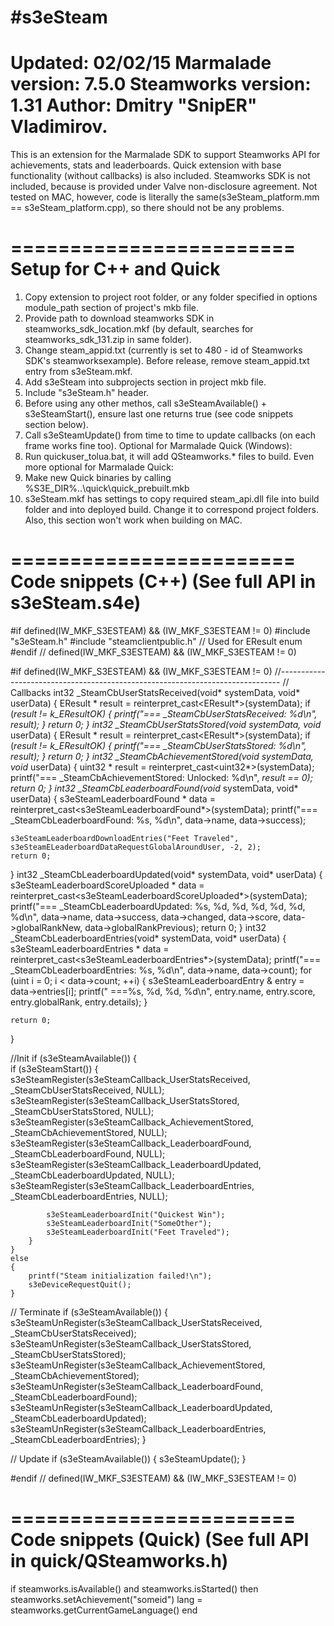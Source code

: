 #s3eSteam
========================
Updated: 02/02/15
Marmalade version: 7.5.0
Steamworks version: 1.31
Author: Dmitry "SnipER" Vladimirov.
========================
This is an extension for the Marmalade SDK to support Steamworks API for achievements, stats and leaderboards.
Quick extension with base functionality (without callbacks) is also included.
Steamworks SDK is not included, because is provided under Valve non-disclosure agreement.
Not tested on MAC, however, code is literally the same(s3eSteam_platform.mm == s3eSteam_platform.cpp), so there should not be any problems.


========================
Setup for C++ and Quick
========================
1. Copy extension to project root folder, or any folder specified in options module_path section of project's mkb file.
2. Provide path to download steamworks SDK in steamworks_sdk_location.mkf (by default, searches for steamworks_sdk_131.zip in same folder).
3. Change steam_appid.txt (currently is set to 480 - id of Steamworks SDK's steamworksexample). Before release, remove steam_appid.txt entry from s3eSteam.mkf.
4. Add s3eSteam into subprojects section in project mkb file.
5. Include "s3eSteam.h" header.
6. Before using any other methos, call s3eSteamAvailable() + s3eSteamStart(), ensure last one returns true (see code snippets section below).
7. Call s3eSteamUpdate() from time to time to update callbacks (on each frame works fine too).
Optional for Marmalade Quick (Windows):
8. Run quickuser_tolua.bat, it will add QSteamworks.* files to build.
Even more optional for Marmalade Quick:
9. Make new Quick binaries by calling %S3E_DIR%\..\quick\quick_prebuilt.mkb
10. s3eSteam.mkf has settings to copy required steam_api.dll file into build folder and into deployed build. Change it to correspond project folders. Also, this section won't work when building on MAC.

========================
Code snippets (C++)
(See full API in s3eSteam.s4e)
========================

#if defined(IW_MKF_S3ESTEAM) && (IW_MKF_S3ESTEAM != 0)
#include "s3eSteam.h"
#include "steamclientpublic.h" // Used for EResult enum
#endif // defined(IW_MKF_S3ESTEAM) && (IW_MKF_S3ESTEAM != 0)


#if defined(IW_MKF_S3ESTEAM) && (IW_MKF_S3ESTEAM != 0)
//------------------------------------------------------------------------------
// Callbacks
int32 _SteamCbUserStatsReceived(void* systemData, void* userData)
{
    EResult * result = reinterpret_cast<EResult*>(systemData);
    if (*result != k_EResultOK)
    {
        printf("=== _SteamCbUserStatsReceived: %d\n", *result);
    }
    return 0;
}
int32 _SteamCbUserStatsStored(void* systemData, void* userData)
{
    EResult * result = reinterpret_cast<EResult*>(systemData);
    if (*result != k_EResultOK)
    {
        printf("=== _SteamCbUserStatsStored: %d\n", *result);
    }
    return 0;
}
int32 _SteamCbAchievementStored(void* systemData, void* userData)
{
    uint32 * result = reinterpret_cast<uint32*>(systemData);
    printf("=== _SteamCbAchievementStored: Unlocked: %d\n", *result == 0);
    return 0;
}
int32 _SteamCbLeaderboardFound(void* systemData, void* userData)
{
    s3eSteamLeaderboardFound * data = reinterpret_cast<s3eSteamLeaderboardFound*>(systemData);
    printf("=== _SteamCbLeaderboardFound: %s, %d\n", data->name, data->success);

    s3eSteamLeaderboardDownloadEntries("Feet Traveled", s3eSteamELeaderboardDataRequestGlobalAroundUser, -2, 2);
    return 0;
}
int32 _SteamCbLeaderboardUpdated(void* systemData, void* userData)
{
    s3eSteamLeaderboardScoreUploaded * data = reinterpret_cast<s3eSteamLeaderboardScoreUploaded*>(systemData);
    printf("=== _SteamCbLeaderboardUpdated: %s, %d, %d, %d, %d, %d, %d\n", data->name, data->success, data->changed, data->score, data->globalRankNew, data->globalRankPrevious);
    return 0;
}
int32 _SteamCbLeaderboardEntries(void* systemData, void* userData)
{
    s3eSteamLeaderboardEntries * data = reinterpret_cast<s3eSteamLeaderboardEntries*>(systemData);
    printf("=== _SteamCbLeaderboardEntries: %s, %d\n", data->name, data->count);
    for (uint i = 0; i < data->count; ++i)
    {
        s3eSteamLeaderboardEntry & entry = data->entries[i];
        printf("   ===%s, %d, %d, %d\n", entry.name, entry.score, entry.globalRank, entry.details);
    }

    return 0;
}

//Init
    if (s3eSteamAvailable())
    {	
        if (s3eSteamStart())
        {
            s3eSteamRegister(s3eSteamCallback_UserStatsReceived, _SteamCbUserStatsReceived, NULL);
            s3eSteamRegister(s3eSteamCallback_UserStatsStored, _SteamCbUserStatsStored, NULL);
            s3eSteamRegister(s3eSteamCallback_AchievementStored, _SteamCbAchievementStored, NULL);
            s3eSteamRegister(s3eSteamCallback_LeaderboardFound, _SteamCbLeaderboardFound, NULL);
            s3eSteamRegister(s3eSteamCallback_LeaderboardUpdated, _SteamCbLeaderboardUpdated, NULL);
            s3eSteamRegister(s3eSteamCallback_LeaderboardEntries, _SteamCbLeaderboardEntries, NULL);

            s3eSteamLeaderboardInit("Quickest Win");
            s3eSteamLeaderboardInit("SomeOther");
            s3eSteamLeaderboardInit("Feet Traveled");
        }
    }
    else
    {
        printf("Steam initialization failed!\n");
        s3eDeviceRequestQuit();
    }
    
// Terminate
    if (s3eSteamAvailable())
    {
        s3eSteamUnRegister(s3eSteamCallback_UserStatsReceived, _SteamCbUserStatsReceived);
        s3eSteamUnRegister(s3eSteamCallback_UserStatsStored, _SteamCbUserStatsStored);
        s3eSteamUnRegister(s3eSteamCallback_AchievementStored, _SteamCbAchievementStored);
        s3eSteamUnRegister(s3eSteamCallback_LeaderboardFound, _SteamCbLeaderboardFound);
        s3eSteamUnRegister(s3eSteamCallback_LeaderboardUpdated, _SteamCbLeaderboardUpdated);
        s3eSteamUnRegister(s3eSteamCallback_LeaderboardEntries, _SteamCbLeaderboardEntries);
    }
    
// Update
    if (s3eSteamAvailable())
    {
        s3eSteamUpdate();
    }

#endif // defined(IW_MKF_S3ESTEAM) && (IW_MKF_S3ESTEAM != 0)


========================
Code snippets (Quick)
(See full API in quick/QSteamworks.h)
========================
if steamworks.isAvailable() and steamworks.isStarted() then
    steamworks.setAchievement("someid")
    lang = steamworks.getCurrentGameLanguage()
end
